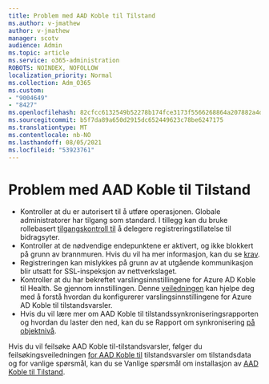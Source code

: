 ```yaml
---
title: Problem med AAD Koble til Tilstand
ms.author: v-jmathew
author: v-jmathew
manager: scotv
audience: Admin
ms.topic: article
ms.service: o365-administration
ROBOTS: NOINDEX, NOFOLLOW
localization_priority: Normal
ms.collection: Adm_O365
ms.custom:
- "9004649"
- "8427"
ms.openlocfilehash: 82cfcc6132549b52278b174fce3173f5566268864a207882a4dd639cb8024ee3
ms.sourcegitcommit: b5f7da89a650d2915dc652449623c78be6247175
ms.translationtype: MT
ms.contentlocale: nb-NO
ms.lasthandoff: 08/05/2021
ms.locfileid: "53923761"
---
```

# <a name="problem-with-aad-connect-health"></a>Problem med AAD Koble til Tilstand

- Kontroller at du er autorisert til å utføre operasjonen. Globale administratorer har tilgang som standard. I tillegg kan du bruke rollebasert [tilgangskontroll til](https://docs.microsoft.com/azure/active-directory/connect-health/active-directory-aadconnect-health-operations) å delegere registreringstillatelse til bidragsyter.
- Kontroller at de nødvendige endepunktene er aktivert, og ikke blokkert på grunn av brannmuren. Hvis du vil ha mer informasjon, kan du se [krav](https://docs.microsoft.com/azure/active-directory/hybrid/how-to-connect-health-agent-install).
- Registreringen kan mislykkes på grunn av at utgående kommunikasjon blir utsatt for SSL-inspeksjon av nettverkslaget.
- Kontroller at du har bekreftet varslingsinnstillingene for Azure AD Koble til Health. Se gjennom innstillingen. Denne [veiledningen](https://docs.microsoft.com/azure/active-directory/hybrid/how-to-connect-health-operations) kan hjelpe deg med å forstå hvordan du konfigurerer varslingsinnstillingene for Azure AD Koble til tilstandsvarsler.
- Hvis du vil lære mer om AAD Koble til tilstandssynkroniseringsrapporten og hvordan du laster den ned, kan du se Rapport om synkronisering [på objektnivå](https://docs.microsoft.com/azure/active-directory/hybrid/how-to-connect-health-sync).

Hvis du vil feilsøke AAD Koble til-tilstandsvarsler, følger du feilsøkingsveiledningen [for AAD Koble til](https://docs.microsoft.com/azure/active-directory/hybrid/how-to-connect-health-data-freshness) tilstandsvarsler om tilstandsdata og for vanlige spørsmål, kan du se Vanlige spørsmål om installasjon av [AAD Koble til Tilstand](https://docs.microsoft.com/azure/active-directory/hybrid/reference-connect-health-faq).
